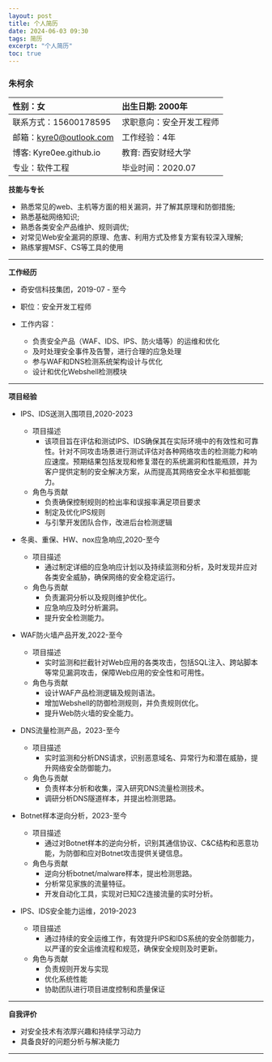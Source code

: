 ```yaml
---
layout: post
title: 个人简历
date: 2024-06-03 09:30
tags: 简历
excerpt: "个人简历"
toc: true
---
```


### 朱柯余

| 性别：女 |  出生日期:  2000年 |
| :-----| :---- | 
| 联系方式：15600178595 | 求职意向：安全开发工程师 |
| 邮箱：kyre0@outlook.com | 工作经验：4年   |
| 博客: Kyre0ee.github.io | 教育: 西安财经大学 |
| 专业：软件工程| 毕业时间：2020.07 |

**技能与专长**  
* 熟悉常见的web、主机等方面的相关漏洞，并了解其原理和防御措施;
* 熟悉基础网络知识;
* 熟悉各类安全产品维护、规则调优;
* 对常见Web安全漏洞的原理、危害、利用方式及修复方案有较深入理解;
* 熟练掌握MSF、CS等工具的使用  
***
**工作经历**  
* 奇安信科技集团，2019-07 - 至今
* 职位：安全开发工程师  

* 工作内容：
  - 负责安全产品（WAF、IDS、IPS、防火墙等）的运维和优化
  - 及时处理安全事件及告警，进行合理的应急处理
  - 参与WAF和DNS检测系统架构设计与优化
  - 设计和优化Webshell检测模块 
***
**项目经验**
* IPS、IDS送测入围项目,2020-2023  
   + 项目描述  
      * 该项目旨在评估和测试IPS、IDS确保其在实际环境中的有效性和可靠性。针对不同攻击场景进行测试评估对各种网络攻击的检测能力和响应速度。预期结果包括发现和修复潜在的系统漏洞和性能瓶颈，并为客户提供定制的安全解决方案，从而提高其网络安全水平和抵御能力。  
  + 角色与贡献  
     * 负责确保控制规则的检出率和误报率满足项目要求  
     - 制定及优化IPS规则  
     - 与引擎开发团队合作，改进后台检测逻辑

* 冬奥、重保、HW、nox应急响应,2020-至今
  + 项目描述
     - 通过制定详细的应急响应计划以及持续监测和分析，及时发现并应对各类安全威胁，确保网络的安全稳定运行。
  + 角色与贡献
     - 负责漏洞分析以及规则维护优化。
     - 应急响应及时分析漏洞。
     - 提升安全检测能力。

* WAF防火墙产品开发,2022-至今                              
  + 项目描述  
     - 实时监测和拦截针对Web应用的各类攻击，包括SQL注入、跨站脚本等常见漏洞攻击，保障Web应用的安全性和可用性。
  + 角色与贡献
     - 设计WAF产品检测逻辑及规则语法。
     - 增加Webshell的防御检测规则，并负责规则优化。
     - 提升Web防火墙的安全能力。

* DNS流量检测产品，2023-至今                
  + 项目描述
     - 实时监测和分析DNS请求，识别恶意域名、异常行为和潜在威胁，提升网络安全防御能力。
  + 角色与贡献
     - 负责样本分析和收集，深入研究DNS流量检测技术。
     - 调研分析DNS隧道样本，并提出检测思路。
* Botnet样本逆向分析，2023-至今                     
  + 项目描述
     - 通过对Botnet样本的逆向分析，识别其通信协议、C&C结构和恶意功能，为防御和应对Botnet攻击提供关键信息。
  + 角色与贡献  
     - 逆向分析botnet/malware样本，提出检测思路。
     - 分析常见家族的流量特征。
     - 开发自动化工具，实现对已知C2连接流量的实时分析。  

* IPS、IDS安全能力运维，2019-2023
  + 项目描述
     - 通过持续的安全运维工作，有效提升IPS和IDS系统的安全防御能力，以严谨的安全运维流程和规范，确保安全规则及时更新。
  + 角色与贡献
      - 负责规则开发与实现
      - 优化系统性能
      - 协助团队进行项目进度控制和质量保证  
***
**自我评价**  
* 对安全技术有浓厚兴趣和持续学习动力
* 具备良好的问题分析与解决能力
***
